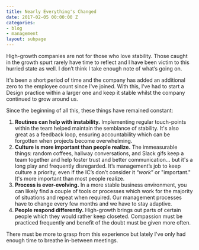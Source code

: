 ```yaml
---
title: Nearly Everything's Changed
date: 2017-02-05 00:00:00 Z
categories:
- blog
- management
layout: subpage
---
```


High-growth companies are not for those who love stability. Those caught in the growth spurt rarely have time to reflect and I have been victim to this hurried state as well. I don’t think I take enough note of what’s going on.

It's been a short period of time and the company has added an additional zero to the employee count since I've joined. With this, I've had to start a Design practice within a larger one and keep it stable whilst the company continued to grow around us.

Since the beginning of all this, these things have remained constant:

1. **Routines can help with instability.** Implementing regular touch-points within the team helped maintain the semblance of stability. It's also great as a feedback loop, ensuring accountability which can be forgotten when projects become overwhelming.
2. **Culture is more important than people realize.** The immeasurable things: random coffees, hallway conversations, and Slack gifs keep a team together and help foster trust and better communication... but it's a long play and frequently disregarded. It’s management’s job to keep culture a priority, even if the IC’s don’t consider it “_work_” or "important." It's more important than most people realize.
3. **Process is ever-evolving.** In a more stable business environment, you can likely find a couple of tools or processes which work for the majority of situations and repeat when required. Our management processes have to change every few months and we have to stay adaptive.
4. **People respond differently.** High-growth brings out parts of certain people which they would rather keep closeted. Compassion must be practiced frequently and benefit of the doubt must be given more often.

There must be more to grasp from this experience but lately I've only had enough time to breathe in-between meetings.

